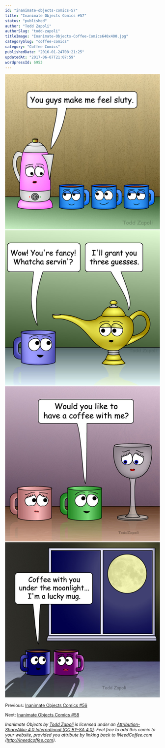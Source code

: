 ```yaml
---
id: "inanimate-objects-comics-57"
title: "Inanimate Objects Comics #57"
status: "published"
author: "Todd Zapoli"
authorSlug: "todd-zapoli"
titleImage: "Inanimate-Objects-Coffee-Comics640x400.jpg"
categorySlug: "coffee-comics"
category: "Coffee Comics"
publishedDate: "2016-01-24T08:21:25"
updatedAt: "2017-06-07T21:07:59"
wordpressId: 6953
---
```


![Slutty](201604-luty.jpg)  
![Three-Guesses](201603-Three-Guesses.jpg)  
![Have-some-coffee-with-me](201602-Have-some-coffee-with-me.jpg)  
![Coffee-You-and-Moonlight](201601-Coffee-You-and-Moonlight.jpg)

Previous: [Inanimate Objects Comics #56](http://ineedcoffee.com/inanimate-objects-comics-56/)

Next: [Inanimate Objects Comics #58](http://ineedcoffee.com/inanimate-objects-comics-58/)

*Inanimate Objects by [Todd Zapoli](http://ineedcoffee.com/) is licensed under an [Attribution-ShareAlike 4.0 International (CC BY-SA 4.0)](https://creativecommons.org/licenses/by-sa/4.0/). Feel free to add this comic to your website, provided you attribute by linking back to INeedCoffee.com (http://ineedcoffee.com).*